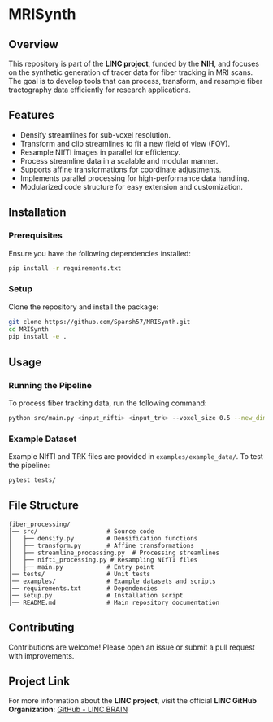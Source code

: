 # MRISynth

## Overview
This repository is part of the **LINC project**, funded by the **NIH**, and focuses on the synthetic generation of tracer data for fiber tracking in MRI scans. The goal is to develop tools that can process, transform, and resample fiber tractography data efficiently for research applications.

## Features
- Densify streamlines for sub-voxel resolution.
- Transform and clip streamlines to fit a new field of view (FOV).
- Resample NIfTI images in parallel for efficiency.
- Process streamline data in a scalable and modular manner.
- Supports affine transformations for coordinate adjustments.
- Implements parallel processing for high-performance data handling.
- Modularized code structure for easy extension and customization.

## Installation
### Prerequisites
Ensure you have the following dependencies installed:
```bash
pip install -r requirements.txt
```

### Setup
Clone the repository and install the package:
```bash
git clone https://github.com/Sparsh57/MRISynth.git
cd MRISynth
pip install -e .
```

## Usage
### Running the Pipeline
To process fiber tracking data, run the following command:
```bash
python src/main.py <input_nifti> <input_trk> --voxel_size 0.5 --new_dim 116 140 96 --output_prefix output/resampled
```

### Example Dataset
Example NIfTI and TRK files are provided in `examples/example_data/`.
To test the pipeline:
```bash
pytest tests/
```

## File Structure
```
fiber_processing/
│── src/                   # Source code
│   ├── densify.py         # Densification functions
│   ├── transform.py       # Affine transformations
│   ├── streamline_processing.py  # Processing streamlines
│   ├── nifti_processing.py # Resampling NIfTI files
│   ├── main.py            # Entry point
│── tests/                 # Unit tests
│── examples/              # Example datasets and scripts
│── requirements.txt       # Dependencies
│── setup.py               # Installation script
│── README.md              # Main repository documentation
```

## Contributing
Contributions are welcome! Please open an issue or submit a pull request with improvements.

## Project Link
For more information about the **LINC project**, visit the official **LINC GitHub Organization**:
[GitHub - LINC BRAIN](https://github.com/lincbrain)

